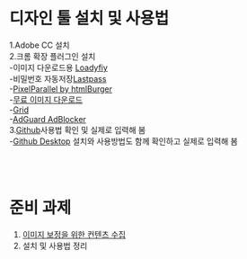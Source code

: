 ﻿# 디자인 툴 설치 및 사용법
1.Adobe CC 설치 <br/>
2.크롬 확장 플러그인 설치 <br/>
-이미지 다운로드용 [Loadyfiy](https://chrome.google.com/webstore/detail/loadify-smart-image-downl/kbohbdnooimgjlohmicjmoagppjdcbam)<br/>
-비밀번호 자동저장[Lastpass](https://chrome.google.com/webstore/detail/lastpass-free-password-ma/hdokiejnpimakedhajhdlcegeplioahd)<br/>
-[PixelParallel by htmlBurger](https://chrome.google.com/webstore/detail/pixelparallel-by-htmlburg/iffnoibnepbcloaaagchjonfplimpkob)<br/>
-[무료 이미지 다운로드](https://unsplash.com/)<br/>
-[Grid](http://gridcalculator.dk/)<br/>
-[AdGuard AdBlocker](https://chrome.google.com/webstore/detail/adguard-adblocker/bgnkhhnnamicmpeenaelnjfhikgbkllg)<br/>
3.[Github](https://github.com/)사용법 확인 및 실제로 입력해 봄<br/>
-[Github Desktop](https://desktop.github.com/) 설치와 사용방법도 함께 확인하고 실제로 입력해 봄<br/>

<br/><br/>

# 준비 과제
1. [이미지 보정을 위한 컨텐츠 수집](https://unsplash.com)
2. 설치 및 사용법 정리
